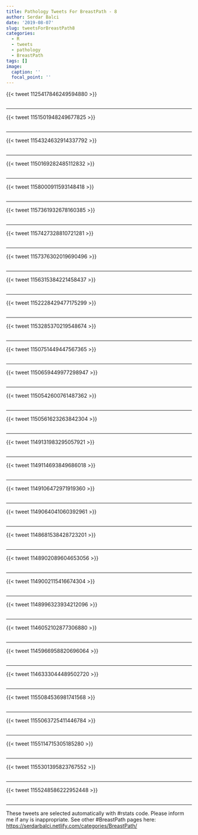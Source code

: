 ```yaml
---
title: Pathology Tweets For BreastPath - 8
author: Serdar Balci
date: '2019-08-07'
slug: tweetsForBreastPath8
categories:
  - R
  - tweets
  - pathology
  - BreastPath
tags: []
image:
  caption: ''
  focal_point: ''
---
```



{{< tweet 1125417846249594880 >}}
<br>
<br>
<hr>
{{< tweet 1151501948249677825 >}}
<br>
<br>
<hr>
{{< tweet 1154324632914337792 >}}
<br>
<br>
<hr>
{{< tweet 1150169282485112832 >}}
<br>
<br>
<hr>
{{< tweet 1158000911593148418 >}}
<br>
<br>
<hr>
{{< tweet 1157361932678160385 >}}
<br>
<br>
<hr>
{{< tweet 1157427328810721281 >}}
<br>
<br>
<hr>
{{< tweet 1157376302019690496 >}}
<br>
<br>
<hr>
{{< tweet 1156315384221458437 >}}
<br>
<br>
<hr>
{{< tweet 1152228429477175299 >}}
<br>
<br>
<hr>
{{< tweet 1153285370219548674 >}}
<br>
<br>
<hr>
{{< tweet 1150751449447567365 >}}
<br>
<br>
<hr>
{{< tweet 1150659449977298947 >}}
<br>
<br>
<hr>
{{< tweet 1150542600761487362 >}}
<br>
<br>
<hr>
{{< tweet 1150561623263842304 >}}
<br>
<br>
<hr>
{{< tweet 1149131983295057921 >}}
<br>
<br>
<hr>
{{< tweet 1149114693849686018 >}}
<br>
<br>
<hr>
{{< tweet 1149106472971919360 >}}
<br>
<br>
<hr>
{{< tweet 1149064041060392961 >}}
<br>
<br>
<hr>
{{< tweet 1148681538428723201 >}}
<br>
<br>
<hr>
{{< tweet 1148902089604653056 >}}
<br>
<br>
<hr>
{{< tweet 1149002115416674304 >}}
<br>
<br>
<hr>
{{< tweet 1148996323934212096 >}}
<br>
<br>
<hr>
{{< tweet 1146052102877306880 >}}
<br>
<br>
<hr>
{{< tweet 1145966958820696064 >}}
<br>
<br>
<hr>
{{< tweet 1146333044489502720 >}}
<br>
<br>
<hr>
{{< tweet 1155084536981741568 >}}
<br>
<br>
<hr>
{{< tweet 1155063725411446784 >}}
<br>
<br>
<hr>
{{< tweet 1155114715305185280 >}}
<br>
<br>
<hr>
{{< tweet 1155301395823767552 >}}
<br>
<br>
<hr>
{{< tweet 1155248586222952448 >}}
<br>
<br>
<hr>


These tweets are selected automatically with #rstats code. Please inform me if any is inappropriate.
See other #BreastPath pages here: https://serdarbalci.netlify.com/categories/BreastPath/
